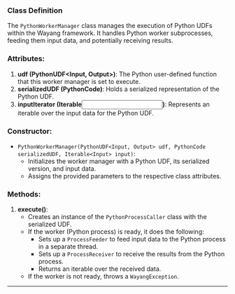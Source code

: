 <!--
  Licensed to the Apache Software Foundation (ASF) under one or more
  contributor license agreements.  See the NOTICE file distributed with
  this work for additional information regarding copyright ownership.
  The ASF licenses this file to You under the Apache License, Version 2.0
  (the "License"); you may not use this file except in compliance with
  the License.  You may obtain a copy of the License at

      http://www.apache.org/licenses/LICENSE-2.0

  Unless required by applicable law or agreed to in writing, software
  distributed under the License is distributed on an "AS IS" BASIS,
  WITHOUT WARRANTIES OR CONDITIONS OF ANY KIND, either express or implied.
  See the License for the specific language governing permissions and
  limitations under the License.
-->
### Class Definition
The `PythonWorkerManager` class manages the execution of Python UDFs within the Wayang framework. It handles Python worker subprocesses, feeding them input data, and potentially receiving results.

### Attributes:
1. **udf (PythonUDF<Input, Output>)**: The Python user-defined function that this worker manager is set to execute.
2. **serializedUDF (PythonCode)**: Holds a serialized representation of the Python UDF.
3. **inputIterator (Iterable<Input>)**: Represents an iterable over the input data for the Python UDF.

### Constructor:
- `PythonWorkerManager(PythonUDF<Input, Output> udf, PythonCode serializedUDF, Iterable<Input> input)`:
  - Initializes the worker manager with a Python UDF, its serialized version, and input data.
  - Assigns the provided parameters to the respective class attributes.

### Methods:
1. **execute()**:
   - Creates an instance of the `PythonProcessCaller` class with the serialized UDF.
   - If the worker (Python process) is ready, it does the following:
     - Sets up a `ProcessFeeder` to feed input data to the Python process in a separate thread.
     - Sets up a `ProcessReceiver` to receive the results from the Python process.
     - Returns an iterable over the received data.
   - If the worker is not ready, throws a `WayangException`.

---

